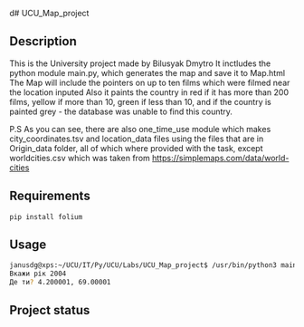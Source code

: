 d# UCU_Map_project


## Description
This is the University project made by Bilusyak Dmytro
It inctludes the python module main.py, which generates the map and save it to Map.html
The Map will include the pointers on up to ten films which were filmed near the location inputed
Also it paints the country in red if it has more than 200 films, yellow if more than 10, green if less than 10, 
and if the country is painted grey - the database was unable to find this country.


P.S As you can see, there are also one_time_use module which makes city_coordinates.tsv 
and location_data files using the files that are in Origin_data folder, all of which where provided 
with the task, except worldcities.csv which was taken from https://simplemaps.com/data/world-cities

## Requirements 
```
pip install folium
```

## Usage
```bash
janusdg@xps:~/UCU/IT/Py/UCU/Labs/UCU_Map_project$ /usr/bin/python3 main.py
Вкажи рік 2004
Де ти? 4.200001, 69.00001
```
## Project status
